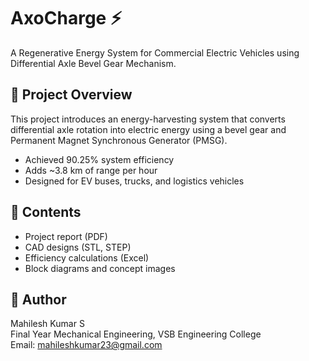 # AxoCharge ⚡
A Regenerative Energy System for Commercial Electric Vehicles using Differential Axle Bevel Gear Mechanism.

## 📘 Project Overview
This project introduces an energy-harvesting system that converts differential axle rotation into electric energy using a bevel gear and Permanent Magnet Synchronous Generator (PMSG).  
- Achieved 90.25% system efficiency  
- Adds ~3.8 km of range per hour  
- Designed for EV buses, trucks, and logistics vehicles

## 📂 Contents
- Project report (PDF)
- CAD designs (STL, STEP)
- Efficiency calculations (Excel)
- Block diagrams and concept images

## 🔗 Author
Mahilesh Kumar S  
Final Year Mechanical Engineering, VSB Engineering College  
Email: mahileshkumar23@gmail.com
